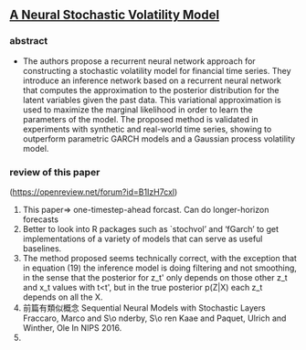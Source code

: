 ## [A Neural Stochastic Volatility Model](https://arxiv.org/abs/1712.00504)
### abstract  
* The authors propose a recurrent neural network approach for constructing a
stochastic volatility model for financial time series. They introduce an
inference network based on a recurrent neural network that computes the
approximation to the posterior distribution for the latent variables given the
past data. This variational approximation is used to maximize the marginal
likelihood in order to learn the parameters of the model. The proposed method
is validated in experiments with synthetic and real-world time series, showing
to outperform parametric GARCH models and a Gaussian process volatility model.

### review of this paper
(https://openreview.net/forum?id=B1IzH7cxl)
1. This paper=> one-timestep-ahead forcast. Can do longer-horizon forecasts
2. Better to look into R packages such as `stochvol’ and ‘fGarch’ to get implementations of a variety of models that can serve as useful baselines.
3. The method proposed seems technically correct, with the exception that in
equation (19) the inference model is doing filtering and not smoothing, in the
sense that the posterior for z_t' only depends on those other z_t and x_t
values with t<t', but in the true posterior p(Z|X) each z_t depends on all the
X.
4. 前篇有類似概念 Sequential Neural Models with Stochastic Layers Fraccaro, Marco and S\o nderby,
S\o ren Kaae and Paquet, Ulrich and Winther, Ole In NIPS 2016.
5. 
